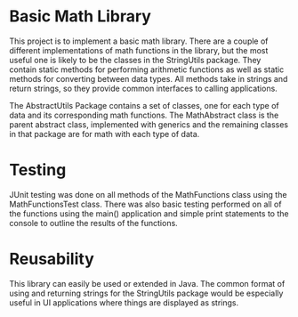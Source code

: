 # Basic Math Library
This project is to implement a basic math library. There are a couple of different implementations of math functions in the library, but the most useful one is likely to be the classes in the StringUtils package. They contain static methods for performing arithmetic functions as well as static methods for converting between data types. All methods take in strings and return strings, so they provide common interfaces to calling applications. 

The AbstractUtils Package contains a set of classes, one for each type of data and its corresponding math functions. The MathAbstract class is the parent abstract class, implemented with generics and the remaining classes in that package are for math with each type of data.

# Testing
JUnit testing was done on all methods of the MathFunctions class using the MathFunctionsTest class. There was also basic testing performed on all of the functions using the main() application and simple print statements to the console to outline the results of the functions.

# Reusability
This library can easily be used or extended in Java. The common format of using and returning strings for the StringUtils package would be especially useful in UI applications where things are displayed as strings.

